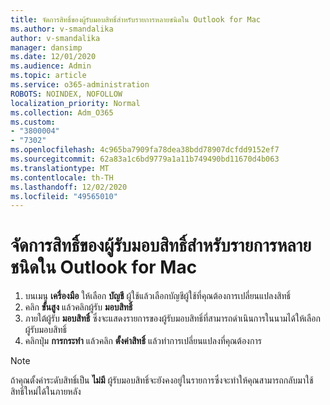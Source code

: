 ```yaml
---
title: จัดการสิทธิ์ของผู้รับมอบสิทธิ์สำหรับรายการหลายชนิดใน Outlook for Mac
ms.author: v-smandalika
author: v-smandalika
manager: dansimp
ms.date: 12/01/2020
ms.audience: Admin
ms.topic: article
ms.service: o365-administration
ROBOTS: NOINDEX, NOFOLLOW
localization_priority: Normal
ms.collection: Adm_O365
ms.custom:
- "3800004"
- "7302"
ms.openlocfilehash: 4c965ba7909fa78dea38bdd78907dcfdd9152ef7
ms.sourcegitcommit: 62a83a1c6bd9779a1a11b749490bd11670d4b063
ms.translationtype: MT
ms.contentlocale: th-TH
ms.lasthandoff: 12/02/2020
ms.locfileid: "49565010"
---
```

# <a name="manage-delegate-permissions-for-multiple-item-types-in-outlook-for-mac"></a>จัดการสิทธิ์ของผู้รับมอบสิทธิ์สำหรับรายการหลายชนิดใน Outlook for Mac

1. บนเมนู **เครื่องมือ** ให้เลือก **บัญชี** ผู้ใช้แล้วเลือกบัญชีผู้ใช้ที่คุณต้องการเปลี่ยนแปลงสิทธิ์
2. คลิก **ขั้นสูง** แล้วคลิกผู้รับ **มอบสิทธิ์**
3. ภายใต้ผู้รับ **มอบสิทธิ์** ซึ่งจะแสดงรายการของผู้รับมอบสิทธิ์ที่สามารถดำเนินการในนามได้ให้เลือกผู้รับมอบสิทธิ์
4. คลิกปุ่ม **การกระทำ** แล้วคลิก **ตั้งค่าสิทธิ์** แล้วทำการเปลี่ยนแปลงที่คุณต้องการ

> [!NOTE]
> ถ้าคุณตั้งค่าระดับสิทธิ์เป็น **ไม่มี** ผู้รับมอบสิทธิ์จะยังคงอยู่ในรายการซึ่งจะทำให้คุณสามารถกลับมาใช้สิทธิ์ใหม่ได้ในภายหลัง

